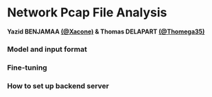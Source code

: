 <h1>Network Pcap File Analysis</h1>
<b>Yazid BENJAMAA <a href="https://github.com/Xacone">(@Xacone)</a> & Thomas DELAPART <a href="https://github.com/Thomega35">(@Thomega35)</a></b>


<h3>Model and input format</h3>



<h3>Fine-tuning</h3>

<h3>How to set up backend server</h3>
